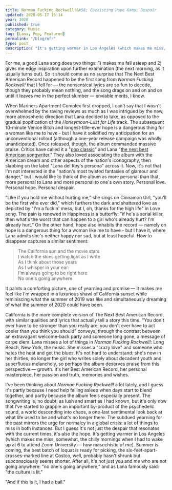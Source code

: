 ```yaml
---
title: Norman Fucking Rockwell!&#58; Coexisting Hope &amp; Despair
updated: 2020-05-17 15:14
year: 2020
published: true
category: Music
tag: [Lana, Pop, Featured]
permalink: "/blog/nfr"
type: post
description: "It's getting warmer in Los Angeles (which makes me miss, somewhat, the chilly mornings when I had to wake up at 6 to attend Zoom University — how masochistic of me). Summer is coming, the best batch of loquat is ready for picking, the six-feet-apart-crosses-marked line at Costco, well, probably hasn't shrunk but subconsciously seems shorter. After all, it's not just you and me who are not going anywhere: \"no one's going anywhere,\" and as Lana famously said: \"the culture is lit.\""
---
```


For me, a good Lana song does two things: 1) makes me fall asleep and 2) gives me edgy inspiration upon further examination (the next morning, as it usually turns out). So it should come as no surprise that The Next Best American Record happened to be the first song from _Norman Fucking Rockwell!_ that I fell for — the nonsensical lyrics are so fun to decode, though they probably mean nothing, and the song drags on and on and on until it leaves me in the perfect slumber — enviable merits, I know.  

When Mariners Apartment Complex first dropped, I can’t say that I wasn't overwhelmed by the raving reviews as much as I was intrigued by the new, more atmospheric direction that Lana decided to take, as opposed to the gradual popification of the _Honeymoon-Lust for Life_ track. The subsequent 10-minute Venice Bitch and longest-title-ever hope is a dangerous thing for a woman like me to have - but I have it solidified my anticipation for an unconventional rollout (although a one-year release campaign was wholly unanticipated). Once released, though, the album commanded massive praise. Critics have called it a "[pop classic](https://www.rollingstone.com/music/music-album-reviews/lana-del-reys-norman-fucking-rockwell-878534/)" and Lana "[the next best American songwriter](https://pitchfork.com/reviews/albums/lana-del-rey-norman-fucking-rockwell/)." They also loved associating the album with the American dream and other aspects of the nation's iconography, then slabbing on the label "Lana del Rey's persona" across it. Now, it's not that I'm not interested in the "nation's most twisted fantasies of glamour and danger," but I would like to think of the album as more personal than that, more personal to Lana and more personal to one's own story. Personal love. Personal hope. Personal despair.  

"Like if you hold me without hurting me," she sings on Cinnamon Girl, "you'll be the first who ever did," which furthers the dark and shattered love as depicted by "I'm a fuckin' mess, but I, oh, thanks for the high life" in Love song. The pain is renewed in Happiness is a butterfly: "if he's a serial killer, then what's the worst that can happen to a girl who's already hurt? I'm already hurt." On the other hand, hope also inhabits the record — namely on hope is a dangerous thing for a woman like me to have - but I have it, where Lana admits she's neither happy nor sad, but at least hopeful. How to disappear captures a similar sentiment:  
> The California sun and the movie stars  
> I watch the skies getting light as I write  
> As I think about those years  
> As I whisper in your ear:  
> I'm always going to be right here  
> No one's going anywhere  

It paints a comforting picture, one of yearning and promise — it makes me feel like I'm wrapped in a luxurious shawl of California sunset while reminiscing what the summer of 2019 was like and simultaneously dreaming of what the summer of 2020 could have been.  

California is the more complete version of The Next Best American Record, with similar qualities and lyrics that actually tell a story this time. "You don't ever have to be stronger than you really are, you don't ever have to act cooler than you think you should" conveys, through the contrast between an extravagant welcome-back party and someone long gone, a message of carpe diem. Lana misses a lot of things in _Norman Fucking Rockwell!_: Long Beach, New York, the music. She misses a "crazy love" and someone who hates the heat and got the blues. It's not hard to understand: she's now in her thirties, no longer the girl who writes solely about decadent youth and superfluous melancholy, so perhaps the album deserves praise from this perspective — growth. It's her Best American Record, her personal masterpiece, her passion and truth, memories and wishes.

I've been thinking about _Norman Fucking Rockwell!_ a lot lately, and I guess it's partly because I need help falling asleep when days start to blend together, and partly because the album feels especially present. The songwriting is, no doubt, as lush and smart as I had known, but it's only now that I've started to grapple an important by-product of the psychedelic sound, a world descending into chaos, a one-last sentimental look back at what life used to be and what's no longer there. The subdued yearning for the past mirrors the urge for normalcy in a global crisis: a lot of things to miss in both instances. But I guess it's not just the despair that resonates with the current times, it's also the hope. It's getting warmer in Los Angeles (which makes me miss, somewhat, the chilly mornings when I had to wake up at 6 to attend Zoom University — how masochistic of me). Summer is coming, the best batch of loquat is ready for picking, the six-feet-apart-crosses-marked line at Costco, well, probably hasn't shrunk but subconsciously seems shorter. After all, it's not just you and me who are not going anywhere: "no one's going anywhere," and as Lana famously said: "the culture is lit."

"And if this is it, I had a ball."  
